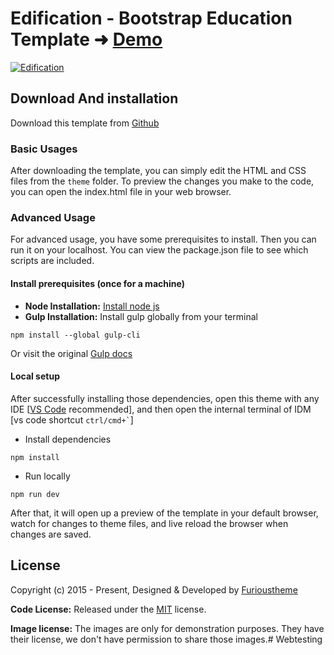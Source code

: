 # Edification - Bootstrap Education Template ➜ [Demo](https://furioustheme-edification.netlify.app/)

[![Edification](https://furioustheme.com/products/edification.png)](https://furioustheme-edification.netlify.app/)

<!-- download -->
## Download And installation

Download this template from [Github](https://github.com/furioustheme/edification/archive/refs/heads/main.zip)

<!-- installation -->
### Basic Usages

After downloading the template, you can simply edit the HTML and CSS files from the `theme` folder. To preview the changes you make to the code, you can open the index.html file in your web browser.

### Advanced Usage

For advanced usage, you have some prerequisites to install. Then you can run it on your localhost. You can view the package.json file to see which scripts are included.

#### Install prerequisites (once for a machine)

* **Node Installation:** [Install node js](https://nodejs.org/en/download/)
* **Gulp Installation:** Install gulp globally from your terminal

```
npm install --global gulp-cli
```

Or visit the original [Gulp docs](https://gulpjs.com/docs/en/getting-started/quick-start)

#### Local setup

After successfully installing those dependencies, open this theme with any IDE [[VS Code](https://code.visualstudio.com/) recommended], and then open the internal terminal of IDM [vs code shortcut <code>ctrl/cmd+\`</code>]

* Install dependencies

```
npm install
```

* Run locally

```
npm run dev
```

After that, it will open up a preview of the template in your default browser, watch for changes to theme files, and live reload the browser when changes are saved.

<!-- licence -->
## License

Copyright (c) 2015 - Present, Designed & Developed by [Furioustheme](https://furioustheme.com)

**Code License:** Released under the [MIT](https://github.com/furioustheme/edification/blob/main/LICENSE) license.

**Image license:** The images are only for demonstration purposes. They have their license, we don't have permission to share those images.#   W e b t e s t i n g  
 